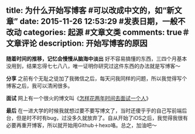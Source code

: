 title: 为什么开始写博客 #可以改成中文的，如“新文章”
date: 2015-11-26 12:53:29 #发表日期，一般不改动
categories: 起源 #文章文类
comments: true＃文章评论
description: 开始写博客的原因
---
<b>随着时间的推移，记忆会慢慢从脑海中淡出</b>
好不容易搞懂的东西，三四个月基本没用到，结果忘得七七八八，唯一证明你研究过这件东西的办法就是写博客～


<b>分享</b>
之前有个无耻之徒加了我微信之后，每天问我同样的问题，所以我觉得写个博客之后，我可以清闲很多。


<b>面试</b>
网上有一个很火的博文叫《[怎样花两年时间去面试一个人](http://feimengspirit.com/why-blog/)》

<b>最后</b>
在一进大学的时候我就想过要不要写博文了，当时还傻乎乎的自己写前端后台，但是时不时有bug，过没多久就放弃了。自从开始了iOS之后，我觉得我很有必要再重开博客，所以就开始用Github＋hexo咯。总之，加油吧～